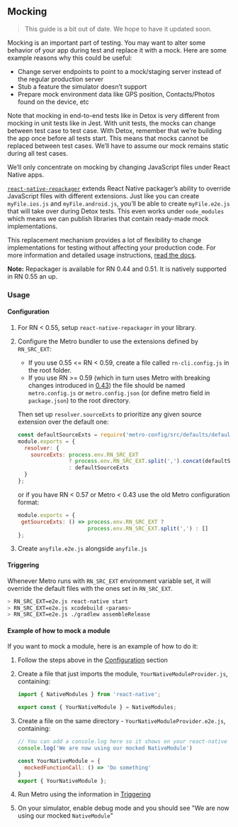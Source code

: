 ## Mocking

> This guide is a bit out of date. We hope to have it updated soon.

Mocking is an important part of testing. You may want to alter some behavior of your app during test and replace it with a mock. Here are some example reasons why this could be useful:

- Change server endpoints to point to a mock/staging server instead of the regular production server
- Stub a feature the simulator doesn’t support
- Prepare mock environment data like GPS position, Contacts/Photos found on the device, etc

Note that mocking in end-to-end tests like in Detox is very different from mocking in unit tests like in Jest. With unit tests, the mocks can change between test case to test case. With Detox, remember that we’re building the app once before all tests start. This means that mocks cannot be replaced between test cases. We’ll have to assume our mock remains static during all test cases.

We’ll only concentrate on mocking by changing JavaScript files under React Native apps.

[`react-native-repackager`](https://github.com/wix/react-native-repackager) extends React Native packager’s ability to override JavaScript files with different extensions. Just like you can create `myFile.ios.js` and `myFile.android.js`, you’ll be able to create `myFile.e2e.js` that will take over during Detox tests. This even works under `node_modules` which means we can publish libraries that contain ready-made mock implementations.

This replacement mechanism provides a lot of flexibility to change implementations for testing without affecting your production code. For more information and detailed usage instructions, [read the docs](https://github.com/wix/react-native-repackager/blob/master/README.md).

**Note:** Repackager is available for RN 0.44 and 0.51. It is natively supported in RN 0.55 an up.

### Usage

#### Configuration

1. For RN < 0.55, setup `react-native-repackager` in your library.
1. Configure the Metro bundler to use the extensions defined by `RN_SRC_EXT`:
   - If you use 0.55 <= RN < 0.59, create a file called `rn-cli.config.js` in the root folder.
   - If you use RN >= 0.59 (which in turn uses Metro with breaking changes introduced in [0.43](https://github.com/facebook/metro/releases/tag/v0.43.0)) the file should be named `metro.config.js` or `metro.config.json` (or define metro field in `package.json`) to the root directory.

   Then set up `resolver.sourceExts` to prioritize any given source extension over the default one:

    ```js
    const defaultSourceExts = require('metro-config/src/defaults/defaults').sourceExts
    module.exports = {
      resolver: { 
        sourceExts: process.env.RN_SRC_EXT
                    ? process.env.RN_SRC_EXT.split(',').concat(defaultSourceExts)
                    : defaultSourceExts
      }
    };
    ```

    or if you have RN < 0.57 or Metro < 0.43 use the old Metro configuration format:

     ```js
    module.exports = {
      getSourceExts: () => process.env.RN_SRC_EXT ? 
                           process.env.RN_SRC_EXT.split(',') : []
    };

     ```

1. Create `anyfile.e2e.js` alongside `anyfile.js`

#### Triggering

Whenever Metro runs with `RN_SRC_EXT` environment variable set, it will override the default files with the ones set in `RN_SRC_EXT`.

```bash
> RN_SRC_EXT=e2e.js react-native start
> RN_SRC_EXT=e2e.js xcodebuild <params>
> RN_SRC_EXT=e2e.js ./gradlew assembleRelease
```

#### Example of how to mock a module

If you want to mock a module, here is an example of how to do it:

1. Follow the steps above in the [Configuration](#Configuration) section
1. Create a file that just imports the module, `YourNativeModuleProvider.js`, containing:

     ```js
     import { NativeModules } from 'react-native';

     export const { YourNativeModule } = NativeModules;
     ```

1. Create a file on the same directory - `YourNativeModuleProvider.e2e.js`, containing:

     ```js
     // You can add a console.log here so it shows on your react-native console:
     console.log('We are now using our mocked NativeModule')

     const YourNativeModule = {
       mockedFunctionCall: () => 'Do something'
     }
     export { YourNativeModule };
     ```

1. Run Metro using the information in [Triggering](#Triggering)
1. On your simulator, enable debug mode and you should see "We are now using our mocked `NativeModule`"
